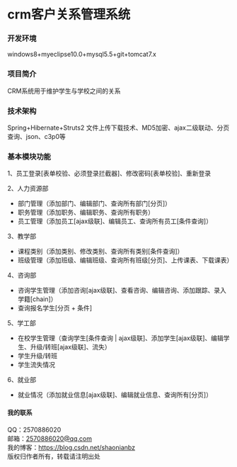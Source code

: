 # crm客户关系管理系统

### 开发环境
windows8+myeclipse10.0+mysql5.5+git+tomcat7.x

### 项目简介
CRM系统用于维护学生与学校之间的关系

### 技术架构
Spring+Hibernate+Struts2
文件上传下载技术、MD5加密、ajax二级联动、分页查询、json、c3p0等

### 基本模块功能
1、员工登录[表单校验、必须登录拦截器]、修改密码[表单校验]、重新登录

2、人力资源部
- 部门管理（添加部门、编辑部门、查询所有部门[分页]）
- 职务管理（添加职务、编辑职务、查询所有职务）
- 员工管理（添加员工[ajax级联]、编辑员工、查询所有员工[条件查询]）
	
3、教学部
- 课程类别（添加类别、修改类别、查询所有类别[条件查询]）
- 班级管理（添加班级、编辑班级、查询所有班级[分页]、上传课表、下载课表）
	
4、咨询部
- 咨询学生管理（添加咨询[ajax级联]、查看咨询、编辑咨询、添加跟踪、录入学籍[chain]）
- 查询报名学生[分页 + 条件]
	
5、学工部
- 在校学生管理（查询学生[条件查询 | ajax级联]、添加学生[ajax级联]、编辑学生、升级/转班[ajax级联]、流失）	
- 学生升级/转班
- 学生流失情况
	
6、就业部
- 就业情况（添加就业信息[ajax级联]、编辑就业信息、查询所有[分页]）

#### 我的联系
QQ：2570886020             <br/>
邮箱：2570886020@qq.com    </br>
我的博客：https://blog.csdn.net/shaonianbz </br>
版权归作者所有，转载请注明出处
